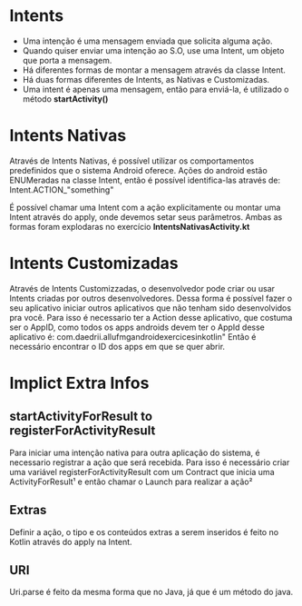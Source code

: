 # Intents
- Uma intenção é uma mensagem enviada que solicita alguma ação. 
- Quando quiser enviar uma intenção ao S.O, use uma Intent, um objeto que porta a mensagem.
- Há diferentes formas de montar a mensagem através da classe Intent.
- Há duas formas diferentes de Intents, as Nativas e Customizadas.
- Uma intent é apenas uma mensagem, então para enviá-la, é utilizado o método **startActivity()** 

# Intents Nativas
Através de Intents Nativas, é possível utilizar os comportamentos predefinidos que o sistema Android oferece. 
Ações do android estão ENUMeradas na classe Intent, então é possível identifica-las através de: Intent.ACTION_"something" 

É possível chamar uma Intent com a ação explicitamente ou montar uma Intent através do apply, onde devemos setar seus parâmetros.
Ambas as formas foram explodaras no exercício **IntentsNativasActivity.kt**

# Intents Customizadas
Através de Intents Customizzadas, o desenvolvedor pode criar ou usar Intents criadas por outros desenvolvedores.
Dessa forma é possível fazer o seu aplicativo iniciar outros aplicativos que não tenham sido desenvolvidos pra você.
Para isso é necessario ter a Action desse aplicativo, que costuma ser o AppID, como todos os apps androids devem ter
o AppId desse aplicativo é: com.daedrii.allufmgandroidexercicesinkotlin"
Então é necessário encontrar o ID dos apps em que se quer abrir.

# Implict Extra Infos

## startActivityForResult to registerForActivityResult
Para iniciar uma intenção nativa para outra aplicação do sistema,
é necessario registrar a ação que será recebida. Para isso é necessário criar uma variável
registerForActivityResult com um Contract que inicia uma ActivityForResult¹ e então chamar o 
Launch para realizar a ação²

## Extras
Definir a ação, o tipo e os conteúdos extras a serem inseridos é feito no Kotlin através do apply na Intent.

## URI
Uri.parse é feito da mesma forma que no Java, já que é um método do java.